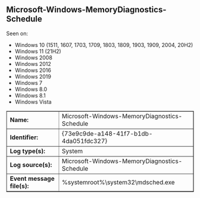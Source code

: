 ## Microsoft-Windows-MemoryDiagnostics-Schedule

Seen on:
* Windows 10 (1511, 1607, 1703, 1709, 1803, 1809, 1903, 1909, 2004, 20H2)
* Windows 11 (21H2)
* Windows 2008
* Windows 2012
* Windows 2016
* Windows 2019
* Windows 7
* Windows 8.0
* Windows 8.1
* Windows Vista

<table border="1" class="docutils">
  <tbody>
    <tr>
      <td><b>Name:</b></td>
      <td>Microsoft-Windows-MemoryDiagnostics-Schedule</td>
    </tr>
    <tr>
      <td><b>Identifier:</b></td>
      <td>{73e9c9de-a148-41f7-b1db-4da051fdc327}</td>
    </tr>
    <tr>
      <td><b>Log type(s):</b></td>
      <td>System</td>
    </tr>
    <tr>
      <td><b>Log source(s):</b></td>
      <td>Microsoft-Windows-MemoryDiagnostics-Schedule</td>
    </tr>
    <tr>
      <td><b>Event message file(s):</b></td>
      <td>%systemroot%\system32\mdsched.exe</td>
    </tr>
  </tbody>
</table>

&nbsp;

